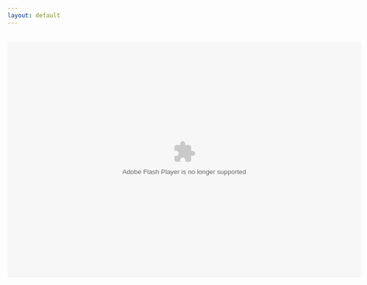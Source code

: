 ```yaml
---
layout: default
---
```

<title>FPA: World 3 Enhanced</title>
<div align="center">
<br />
<object align="middle" data="FPAW3M.swf" height="480" type="application/x-shockwave-flash" width="720"></object>
